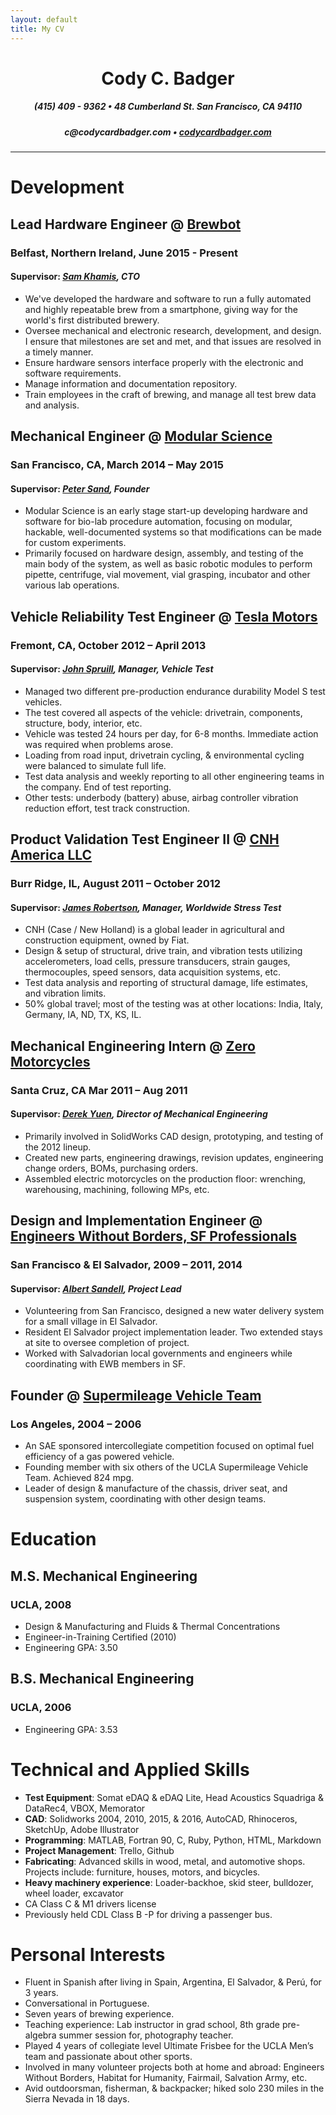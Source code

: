 ```yaml
---
layout: default
title: My CV
---
```


<center><h1 class="header">Cody C. Badger</h1></center>
<center><h5>(415) 409 - 9362   •   48 Cumberland St. San Francisco, CA 94110</h5></center>
<center><h5>c@codycardbadger.com   •   <a href="codycardbadger.com">codycardbadger.com</a></h5></center>

---

# Development

## Lead Hardware Engineer @ [Brewbot](http://www.brewbot.io)

### Belfast, Northern Ireland, June 2015 - Present

#### Supervisor: *[Sam Khamis](https://www.linkedin.com/in/samuel-khamis-3096688), CTO*

* We've developed the hardware and software to run a fully automated and highly repeatable brew from a smartphone, giving way for the world's first distributed brewery.
* Oversee mechanical and electronic research, development, and design. I ensure that milestones are set and met, and that issues are resolved in a timely manner.
* Ensure hardware sensors interface properly with the electronic and software requirements.
* Manage information and documentation repository.
* Train employees in the craft of brewing, and manage all test brew data and analysis.

## Mechanical Engineer @ [Modular Science](http://www.modularscience.com)

### San Francisco, CA, March 2014 – May 2015

#### Supervisor: *[Peter Sand](https://www.linkedin.com/in/petersand), Founder*

* Modular Science is an early stage start-up developing hardware and software for bio-lab procedure automation, focusing on modular, hackable, well-documented systems so that modifications can be made for custom experiments.
* Primarily focused on hardware design, assembly, and testing of the main body of the system, as well as basic robotic modules to perform pipette, centrifuge, vial movement, vial grasping, incubator and other various lab operations.

## Vehicle Reliability Test Engineer @ [Tesla Motors](http://www.teslamotors.com)

### Fremont, CA, October 2012 – April 2013

#### Supervisor: *[John Spruill](https://www.linkedin.com/in/john-spruill-6a620511), Manager, Vehicle Test*

* Managed two different pre-production endurance durability Model S test vehicles.
* The test covered all aspects of the vehicle: drivetrain, components, structure, body, interior, etc.
* Vehicle was tested 24 hours per day, for 6-8 months. Immediate action was required when problems arose.
* Loading from road input, drivetrain cycling, & environmental cycling were balanced to simulate full life.
* Test data analysis and weekly reporting to all other engineering teams in the company. End of test reporting.
* Other tests: underbody (battery) abuse, airbag controller vibration reduction effort, test track construction.

## Product Validation Test Engineer II @ [CNH America LLC](http://www.CNH.com)

### Burr Ridge, IL, August 2011 – October 2012

#### Supervisor: *[James Robertson](https://www.linkedin.com/in/bea-and-jim-robertson-70a1202a), Manager, Worldwide Stress Test*

* CNH (Case / New Holland) is a global leader in agricultural and construction equipment, owned by Fiat.
* Design & setup of structural, drive train, and vibration tests utilizing accelerometers, load cells, pressure transducers, strain gauges, thermocouples, speed sensors, data acquisition systems, etc.
* Test data analysis and reporting of structural damage, life estimates, and vibration limits.
* 50% global travel; most of the testing was at other locations: India, Italy, Germany, IA, ND, TX, KS, IL.

## Mechanical Engineering Intern @ [Zero Motorcycles](http://www.zeromotorcycles.com)

### Santa Cruz, CA Mar 2011 – Aug 2011

#### Supervisor: *[Derek Yuen](https://www.linkedin.com/in/derek-yuen-13083411), Director of Mechanical Engineering*

* Primarily involved in SolidWorks CAD design, prototyping, and testing of the 2012 lineup.
* Created new parts, engineering drawings, revision updates, engineering change orders, BOMs, purchasing orders.
* Assembled electric motorcycles on the production floor: wrenching, warehousing, machining, following MPs, etc.

## Design and Implementation Engineer @ [Engineers Without Borders, SF Professionals](http://ewb-sfp.org/)

### San Francisco & El Salvador, 2009 – 2011, 2014

#### Supervisor: *[Albert Sandell](http://www.loopnet.com/profile/8083659940/Bert-Sandell/Listings/), Project Lead*

* Volunteering from San Francisco, designed a new water delivery system for a small village in El Salvador.
* Resident El Salvador project implementation leader. Two extended stays at site to oversee completion of project.
* Worked with Salvadorian local governments and engineers while coordinating with EWB members in SF.

## Founder @ [Supermileage Vehicle Team](http://uclaracing.org/supermileage/)

### Los Angeles, 2004 – 2006

* An SAE sponsored intercollegiate competition focused on optimal fuel efficiency of a gas powered vehicle.
* Founding member with six others of the UCLA Supermileage Vehicle Team. Achieved 824 mpg.
* Leader of design & manufacture of the chassis, driver seat, and suspension system, coordinating with other design teams.

# Education

## M.S. Mechanical Engineering

### UCLA, 2008

* Design & Manufacturing and Fluids & Thermal Concentrations
* Engineer-in-Training Certified (2010)
* Engineering GPA: 3.50

## B.S. Mechanical Engineering

### UCLA, 2006

* Engineering GPA: 3.53

# Technical and Applied Skills

* **Test Equipment**: Somat eDAQ & eDAQ Lite, Head Acoustics Squadriga & DataRec4, VBOX, Memorator
* **CAD**: Solidworks 2004, 2010, 2015, & 2016, AutoCAD, Rhinoceros, SketchUp, Adobe Illustrator
* **Programming**: MATLAB, Fortran 90, C, Ruby, Python, HTML, Markdown
* **Project Management**: Trello, Github
* **Fabricating**: Advanced skills in wood, metal, and automotive shops. Projects include: furniture, houses, motors, and bicycles.
* **Heavy machinery experience**: Loader-backhoe, skid steer, bulldozer, wheel loader, excavator
* CA Class C & M1 drivers license
* Previously held CDL Class B -P for driving a passenger bus.

# Personal Interests

* Fluent in Spanish after living in Spain, Argentina, El Salvador, & Perú, for 3 years.
* Conversational in Portuguese.
* Seven years of brewing experience.
* Teaching experience: Lab instructor in grad school, 8th grade pre-algebra summer session for, photography teacher.
* Played 4 years of collegiate level Ultimate Frisbee for the UCLA Men’s team and passionate about other sports.
* Involved in many volunteer projects both at home and abroad: Engineers Without Borders, Habitat for Humanity, Fairmail, Salvation Army, etc.
* Avid outdoorsman, fisherman, & backpacker; hiked solo 230 miles in the Sierra Nevada in 18 days.